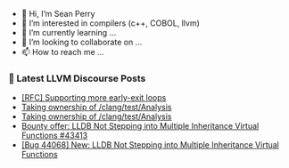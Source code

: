 - 👋 Hi, I’m Sean Perry
- 👀 I’m interested in compilers (c++, COBOL, llvm)
- 🌱 I’m currently learning ...
- 💞️ I’m looking to collaborate on ...
- 📫 How to reach me ...

<!---
s66perry/s66perry is a ✨ special ✨ repository because its `README.md` (this file) appears on your GitHub profile.
You can click the Preview link to take a look at your changes.
--->
### 📕 Latest LLVM Discourse Posts

<!-- DISCOURSE-LLVM:START -->
- [[RFC] Supporting more early-exit loops](https://discourse.llvm.org/t/rfc-supporting-more-early-exit-loops/84690#post_1)
- [Taking ownership of /clang/test/Analysis](https://discourse.llvm.org/t/taking-ownership-of-clang-test-analysis/84689#post_2)
- [Taking ownership of /clang/test/Analysis](https://discourse.llvm.org/t/taking-ownership-of-clang-test-analysis/84689#post_1)
- [Bounty offer: LLDB Not Stepping into Multiple Inheritance Virtual Functions #43413](https://discourse.llvm.org/t/bounty-offer-lldb-not-stepping-into-multiple-inheritance-virtual-functions-43413/84683#post_3)
- [[Bug 44068] New: LLDB Not Stepping into Multiple Inheritance Virtual Functions](https://discourse.llvm.org/t/bug-44068-new-lldb-not-stepping-into-multiple-inheritance-virtual-functions/53741#post_2)
<!-- DISCOURSE-LLVM:END -->
